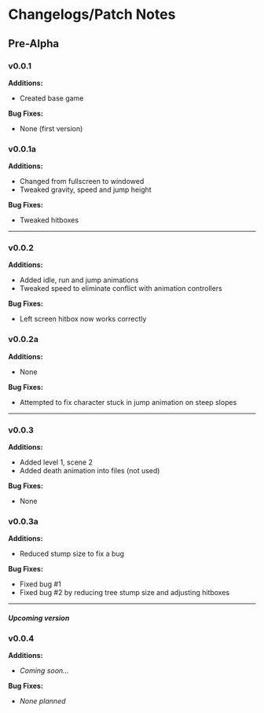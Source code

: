 Changelogs/Patch Notes
======================

## Pre-Alpha
### v0.0.1
**Additions:**
- Created base game

**Bug Fixes:**
- None (first version)

### v0.0.1a
**Additions:**
- Changed from fullscreen to windowed
- Tweaked gravity, speed and jump height

**Bug Fixes:**
- Tweaked hitboxes

____________________

### v0.0.2
**Additions:**
- Added idle, run and jump animations
- Tweaked speed to eliminate conflict with animation controllers

**Bug Fixes:**
- Left screen hitbox now works correctly

### v0.0.2a
**Additions:**
- None

**Bug Fixes:**
- Attempted to fix character stuck in jump animation on steep slopes

________________

### v0.0.3
**Additions:**
- Added level 1, scene 2
- Added death animation into files (not used)

**Bug Fixes:**
- None

### v0.0.3a
**Additions:**
- Reduced stump size to fix a bug

**Bug Fixes:**
- Fixed bug #1
- Fixed bug #2 by reducing tree stump size and adjusting hitboxes

________________
#### *Upcoming version*

### v0.0.4
**Additions:**
- *Coming soon...*

**Bug Fixes:**
- *None planned*
